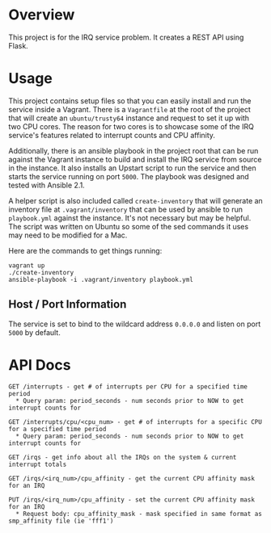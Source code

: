 # Overview

This project is for the IRQ service problem.  It creates a REST API using Flask.


# Usage

This project contains setup files so that you can easily install and run the service
inside a Vagrant.  There is a `Vagrantfile` at the root of the project that will create
an `ubuntu/trusty64` instance and request to set it up with two CPU cores. The reason
for two cores is to showcase some of the IRQ service's features related to interrupt
counts and CPU affinity.

Additionally, there is an ansible playbook in the project root that can be run against
the Vagrant instance to build and install the IRQ service from source in the instance.
It also installs an Upstart script to run the service and then starts the service running
on port `5000`.  The playbook was designed and tested with Ansible 2.1.

A helper script is also included called `create-inventory` that will generate an
inventory file at `.vagrant/inventory` that can be used by ansible to run `playbook.yml`
against the instance.  It's not necessary but may be helpful.  The script was written
on Ubuntu so some of the sed commands it uses may need to be modified for a Mac.

Here are the commands to get things running:

```
vagrant up
./create-inventory
ansible-playbook -i .vagrant/inventory playbook.yml
```

## Host / Port Information

The service is set to bind to the wildcard address `0.0.0.0` and listen on port `5000` by default.


# API Docs

```
GET /interrupts - get # of interrupts per CPU for a specified time period
  * Query param: period_seconds - num seconds prior to NOW to get interrupt counts for

GET /interrupts/cpu/<cpu_num> - get # of interrupts for a specific CPU for a specified time period
  * Query param: period_seconds - num seconds prior to NOW to get interrupt counts for

GET /irqs - get info about all the IRQs on the system & current interrupt totals

GET /irqs/<irq_num>/cpu_affinity - get the current CPU affinity mask for an IRQ

PUT /irqs/<irq_num>/cpu_affinity - set the current CPU affinity mask for an IRQ
  * Request body: cpu_affinity_mask - mask specified in same format as smp_affinity file (ie 'fff1')
```